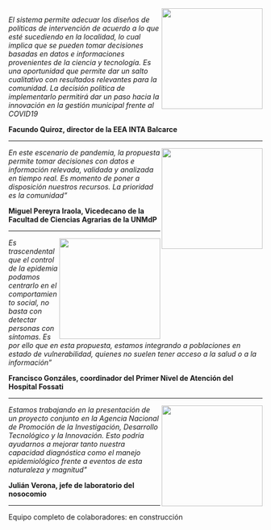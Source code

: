 <img align="right" src="images/0_facundo.jpg" height ="200" align="left"/>

_El sistema permite adecuar los diseños de políticas de intervención de acuerdo a lo que esté sucediendo en la localidad, lo cual implica que se pueden tomar decisiones basadas en datos e informaciones provenientes de la ciencia y tecnología. Es una oportunidad que permite dar un salto cualitativo con resultados relevantes para la comunidad. La decisión política de implementarlo permitirá dar un paso hacia la innovación en la gestión municipal frente al COVID19_

**Facundo Quiroz, director de la EEA INTA Balcarce** 

---

<img align="right" src="images/0_miguel1.png" height ="200" align="left"/>

_En este escenario de pandemia, la propuesta permite tomar decisiones con datos e información relevada, validada y analizada en tiempo real. Es momento de poner a disposición nuestros recursos. La prioridad es la comunidad”_

**Miguel Pereyra Iraola, Vicedecano de la Facultad de Ciencias Agrarias de la UNMdP**

---

<img align="right" src="images/0_francisco.jpg" height ="200" align="left"/>

_Es trascendental que el control de la epidemia podamos centrarlo en el comportamiento social, no basta con detectar personas con síntomas. Es por ello que en esta propuesta, estamos integrando a poblaciones en estado de vulnerabilidad, quienes no suelen tener acceso a la salud o a la información”_

**Francisco Gonzáles, coordinador del Primer Nivel de Atención del Hospital Fossati**

---

<img align="right" src="images/0_julian.jpeg" height ="200" align="left"/>

_Estamos trabajando en la presentación de un proyecto conjunto en la Agencia Nacional de Promoción de la Investigación, Desarrollo Tecnológico y la Innovación. Esto podría ayudarnos a mejorar tanto nuestra capacidad diagnóstica como el manejo epidemiológico frente a eventos de esta naturaleza y magnitud"_ 

**Julián Verona, jefe de laboratorio del nosocomio**

---

Equipo completo de colaboradores: en construcción
